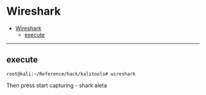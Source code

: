 # Wireshark
- [Wireshark](#Wireshark)
  - [execute](#execute)
***
## execute
```shell
root@kali:~/Reference/hack/kalitools# wireshark
```
Then press start capturing - shark aleta

